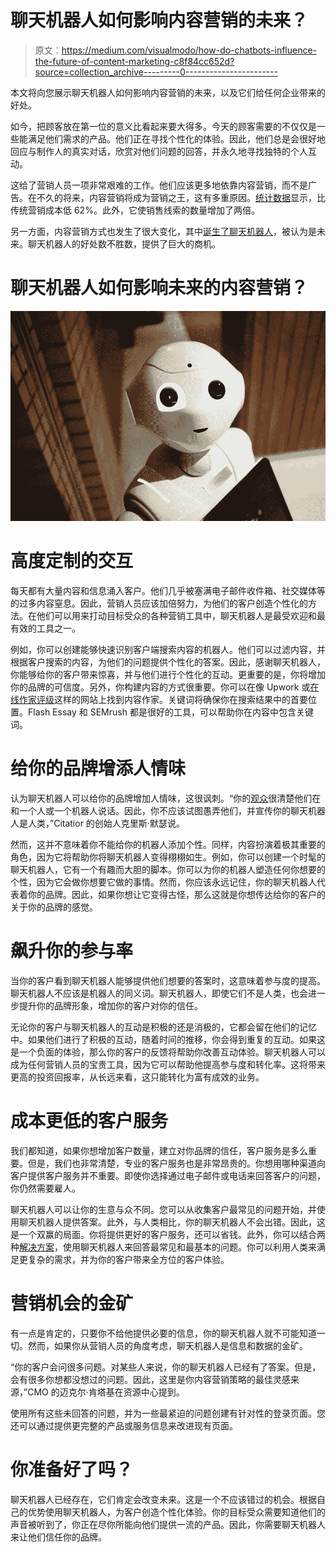 # 聊天机器人如何影响内容营销的未来？

> 原文：<https://medium.com/visualmodo/how-do-chatbots-influence-the-future-of-content-marketing-c8f84cc652d?source=collection_archive---------0----------------------->

本文将向您展示聊天机器人如何影响内容营销的未来，以及它们给任何企业带来的好处。

如今，把顾客放在第一位的意义比看起来要大得多。今天的顾客需要的不仅仅是一些能满足他们需求的产品。他们正在寻找个性化的体验。因此，他们总是会很好地回应与制作人的真实对话，欣赏对他们问题的回答，并永久地寻找独特的个人互动。

这给了营销人员一项非常艰难的工作。他们应该更多地依靠内容营销，而不是广告。在不久的将来，内容营销将成为营销之王，这有多重原因。[统计数据](https://www.digitaldealer.com/chatbots-impact-content-marketing-tomorrow/)显示，比传统营销成本低 62%。此外，它使销售线索的数量增加了两倍。

另一方面，内容营销方式也发生了很大变化，其中[诞生了聊天机器人](https://businesscomputingworld.co.uk/t/chatbots-in-content-marketing-should-you-get-ready/463)，被认为是未来。聊天机器人的好处数不胜数，提供了巨大的商机。

# 聊天机器人如何影响未来的内容营销？

![](img/d54b2ae273b8f41706eea45ea34f600f.png)

# 高度定制的交互

每天都有大量内容和信息涌入客户。他们几乎被塞满电子邮件收件箱、社交媒体等的过多内容窒息。因此，营销人员应该加倍努力，为他们的客户创造个性化的方法。在他们可以用来打动目标受众的各种营销工具中，聊天机器人是最受欢迎和最有效的工具之一。

例如，你可以创建能够快速识别客户端搜索内容的机器人。他们可以过滤内容，并根据客户搜索的内容，为他们的问题提供个性化的答案。因此，感谢聊天机器人，你能够给你的客户带来惊喜，并与他们进行个性化的互动。更重要的是，你将增加你的品牌的可信度。另外，你构建内容的方式很重要。你可以在像 Upwork 或[在线作家评级](https://onlinewritersrating.com/)这样的网站上找到内容作家。关键词将确保你在搜索结果中的首要位置。Flash Essay 和 SEMrush 都是很好的工具，可以帮助你在内容中包含关键词。

# 给你的品牌增添人情味

认为聊天机器人可以给你的品牌增加人情味，这很讽刺。“你的[观众](https://visualmodo.com/blog/)很清楚他们在和一个人或一个机器人说话。因此，你不应该试图愚弄他们，并宣传你的聊天机器人是人类，”Citatior 的创始人克里斯·默瑟说。

然而，这并不意味着你不能给你的机器人添加个性。同样，内容扮演着极其重要的角色，因为它将帮助你将聊天机器人变得栩栩如生。例如，你可以创建一个时髦的聊天机器人，它有一个有趣而大胆的脚本。你可以为你的机器人塑造任何你想要的个性，因为它会做你想要它做的事情。然而，你应该永远记住，你的聊天机器人代表着你的品牌。因此，如果你想让它变得古怪，那么这就是你想传达给你的客户的关于你的品牌的感觉。

# 飙升你的参与率

当你的客户看到聊天机器人能够提供他们想要的答案时，这意味着参与度的提高。聊天机器人不应该是机器人的同义词。聊天机器人，即使它们不是人类，也会进一步提升你的品牌形象，增加你的客户对你的信任。

无论你的客户与聊天机器人的互动是积极的还是消极的，它都会留在他们的记忆中。如果他们进行了积极的互动，随着时间的推移，你会得到重复的互动。如果这是一个负面的体验，那么你的客户的反馈将帮助你改善互动体验。聊天机器人可以成为任何营销人员的宝贵工具，因为它可以帮助他提高参与度和转化率。这将带来更高的投资回报率，从长远来看，这只能转化为富有成效的业务。

# 成本更低的客户服务

我们都知道，如果你想增加客户数量，建立对你品牌的信任，客户服务是多么重要。但是，我们也非常清楚，专业的客户服务也是非常昂贵的。你想用哪种渠道向客户提供客户服务并不重要。即使你选择通过电子邮件或电话来回答客户的问题，你仍然需要雇人。

聊天机器人可以让你的生意与众不同。您可以从收集客户最常见的问题开始，并使用聊天机器人提供答案。此外，与人类相比，你的聊天机器人不会出错。因此，这是一个双赢的局面。你将提供更好的客户服务，还可以省钱。此外，你可以结合两种[解决方案](https://awards.visualmodo.com/)，使用聊天机器人来回答最常见和最基本的问题。你可以利用人类来满足更复杂的需求，并为你的客户带来全方位的客户体验。

# 营销机会的金矿

有一点是肯定的，只要你不给他提供必要的信息，你的聊天机器人就不可能知道一切。然而，如果你从营销人员的角度考虑，聊天机器人是信息和数据的金矿。

“你的客户会问很多问题。对某些人来说，你的聊天机器人已经有了答案。但是，会有很多你想都没想过的问题。因此，这里是你内容营销策略的最佳灵感来源，”CMO 的迈克尔·肯塔基在资源中心提到。

使用所有这些未回答的问题，并为一些最紧迫的问题创建有针对性的登录页面。您还可以通过提供更完整的产品或服务信息来改进现有页面。

# 你准备好了吗？

聊天机器人已经存在，它们肯定会改变未来。这是一个不应该错过的机会。根据自己的优势使用聊天机器人，为客户创造个性化体验。你的目标受众需要知道他们的声音被听到了，你正在尽你所能向他们提供一流的产品。因此，你需要聊天机器人来让他们信任你的品牌。